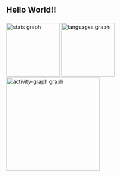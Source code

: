 <h2 align="left">Hello World!!</h2>

###

<div align="left">
  <img src="https://github-readme-stats.vercel.app/api?username=Teusmlopes&hide_title=false&hide_rank=false&show_icons=true&include_all_commits=true&count_private=true&disable_animations=false&theme=gruvbox_light&locale=en&hide_border=false&order=1" height="143" alt="stats graph"  />
  <img src="https://github-readme-stats.vercel.app/api/top-langs?username=Teusmlopes&locale=en&hide_title=false&layout=compact&card_width=320&langs_count=5&theme=gruvbox_light&hide_border=false&order=2" height="143" alt="languages graph"  />
  <img src="https://github-readme-activity-graph.vercel.app/graph?username=Teusmlopes&radius=16&theme=gruvbox&area=true&order=5&hide_border=false" height="250" alt="activity-graph graph"  />
</div>

###
